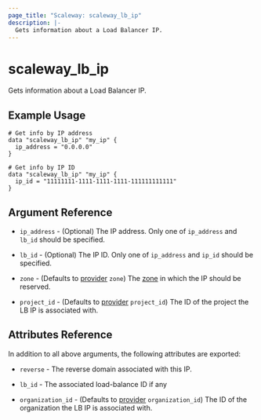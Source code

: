 ```yaml
---
page_title: "Scaleway: scaleway_lb_ip"
description: |-
  Gets information about a Load Balancer IP.
---
```


# scaleway_lb_ip

Gets information about a Load Balancer IP.

## Example Usage

```hcl
# Get info by IP address
data "scaleway_lb_ip" "my_ip" {
  ip_address = "0.0.0.0"
}

# Get info by IP ID
data "scaleway_lb_ip" "my_ip" {
  ip_id = "11111111-1111-1111-1111-111111111111"
}
```

## Argument Reference

- `ip_address` - (Optional) The IP address.
  Only one of `ip_address` and `lb_id` should be specified.

- `lb_id` - (Optional) The IP ID.
  Only one of `ip_address` and `ip_id` should be specified.

- `zone` - (Defaults to [provider](../index.md#zone) `zone`) The [zone](../guides/regions_and_zones.md#zones) in which the IP should be reserved.

- `project_id` - (Defaults to [provider](../index.md#project_id) `project_id`) The ID of the project the LB IP is associated with.

## Attributes Reference

In addition to all above arguments, the following attributes are exported:

- `reverse` - The reverse domain associated with this IP.

- `lb_id` - The associated load-balance ID if any

- `organization_id` - (Defaults to [provider](../index.md#organization_id) `organization_id`) The ID of the organization the LB IP is associated with.
